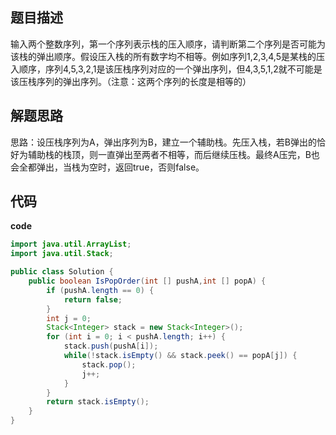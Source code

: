 ## 题目描述

输入两个整数序列，第一个序列表示栈的压入顺序，请判断第二个序列是否可能为该栈的弹出顺序。假设压入栈的所有数字均不相等。例如序列1,2,3,4,5是某栈的压入顺序，序列4,5,3,2,1是该压栈序列对应的一个弹出序列，但4,3,5,1,2就不可能是该压栈序列的弹出序列。（注意：这两个序列的长度是相等的）

## 解题思路

思路：设压栈序列为A，弹出序列为B，建立一个辅助栈。先压入栈，若B弹出的恰好为辅助栈的栈顶，则一直弹出至两者不相等，而后继续压栈。最终A压完，B也会全都弹出，当栈为空时，返回true，否则false。

## 代码

**code**

```java
import java.util.ArrayList;
import java.util.Stack;

public class Solution {
    public boolean IsPopOrder(int [] pushA,int [] popA) {
        if (pushA.length == 0) {
            return false;
        }
        int j = 0;
        Stack<Integer> stack = new Stack<Integer>();
        for (int i = 0; i < pushA.length; i++) {
            stack.push(pushA[i]);
            while(!stack.isEmpty() && stack.peek() == popA[j]) {
                stack.pop();
                j++;
            }
        }
        return stack.isEmpty();
    }
}
```

